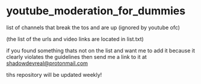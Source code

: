 # youtube_moderation_for_dummies
list of channels that break the tos and are up (ignored by youtube ofc)

(the list of the urls and video links are located in list.txt)

if you found something thats not on the list and want me to add it because it clearly violates the guidelines then send me a link to it at shadowdevreal@protonmail.com

tihs repository will be updated weekly!
